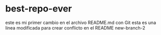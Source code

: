 # best-repo-ever
este es mi primer cambio en el archivo README.md con Git
esta es una linea modificada para crear conflicto en el README new-branch-2